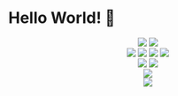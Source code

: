 <h1> Hello World! 👋</h1>
<div align=center>
  <img src=https://img.shields.io/badge/Python-FFD43B?style=for-the-badge&logo=python&logoColor=blue>
  <img src=https://img.shields.io/badge/django%20rest-ff1709?style=for-the-badge&logo=django&logoColor=white><br>
  <img src=https://img.shields.io/badge/JavaScript-323330?style=for-the-badge&logo=javascript&logoColor=F7DF1E>
  <img src=https://img.shields.io/badge/Node.js-339933?style=for-the-badge&logo=nodedotjs&logoColor=white>
  <img src=https://img.shields.io/badge/Express.js-000000?style=for-the-badge&logo=express&logoColor=white>
  <img src=https://img.shields.io/badge/React-20232A?style=for-the-badge&logo=react&logoColor=61DAFB><br>
  <img src=https://img.shields.io/badge/MySQL-005C84?style=for-the-badge&logo=mysql&logoColor=white>
  <img src=https://img.shields.io/badge/MongoDB-4EA94B?style=for-the-badge&logo=mongodb&logoColor=white><br>
  <img src=https://github-readme-stats.vercel.app/api/top-langs/?username=lhs-devloper><br>
  <img src=https://github-readme-stats.vercel.app/api?username=lhs-devloper&show_icons=true&theme=cobalt>
</div>
